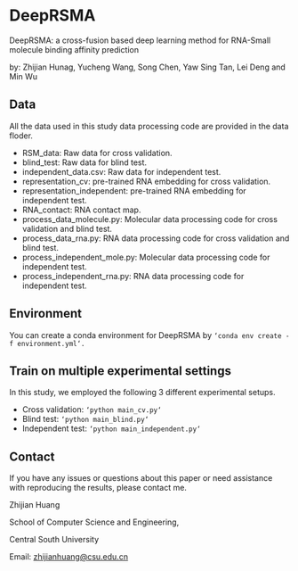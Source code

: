 # DeepRSMA
DeepRSMA: a cross-fusion based deep learning method for RNA-Small molecule binding affinity prediction

by: Zhijian Hunag, Yucheng Wang, Song Chen, Yaw Sing Tan, Lei Deng and Min Wu

## Data
All the data used in this study data processing code are provided in the data floder.
* RSM_data: Raw data for cross validation.
* blind_test: Raw data for blind test.
* independent_data.csv: Raw data for independent test.
* representation_cv: pre-trained RNA embedding for cross validation.
* representation_independent: pre-trained RNA embedding for independent test.
* RNA_contact: RNA contact map.
* process_data_molecule.py: Molecular data processing code for cross validation and blind test.
* process_data_rna.py: RNA data processing code  for cross validation and blind test.
* process_independent_mole.py: Molecular data processing code for independent test.
* process_independent_rna.py: RNA data processing code for independent test.

## Environment
You can create a conda environment for DeepRSMA by `‘conda env create -f environment.yml‘.`

## Train on multiple experimental settings
In this study, we employed the following 3 different experimental setups.
* Cross validation: `‘python main_cv.py‘`
* Blind test: `‘python main_blind.py‘`
* Independent test: `‘python main_independent.py‘`

## Contact
If you have any issues or questions about this paper or need assistance with reproducing the results, please contact me.

Zhijian Huang

School of Computer Science and Engineering,

Central South University

Email: zhijianhuang@csu.edu.cn
